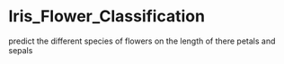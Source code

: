 # Iris_Flower_Classification
predict the different species of flowers on the length of there petals and sepals
